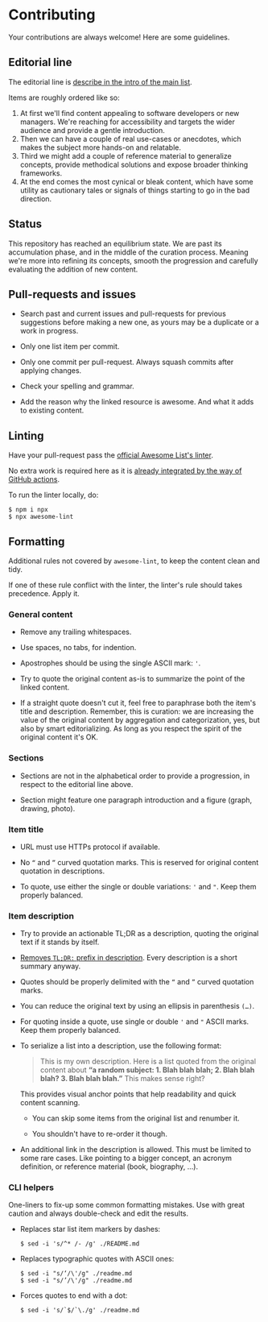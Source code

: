# Contributing

Your contributions are always welcome! Here are some guidelines.

## Editorial line

The editorial line is [describe in the intro of the main list](https://github.com/kdeldycke/awesome-engineering-team-management#readme).

Items are roughly ordered like so:

1. At first we'll find content appealing to software developers or new managers. We're reaching for accessibility and targets the wider audience and provide a gentle introduction.
1. Then we can have a couple of real use-cases or anecdotes, which makes the subject more hands-on and relatable.
1. Third we might add a couple of reference material to generalize concepts, provide methodical solutions and expose broader thinking frameworks.
1. At the end comes the most cynical or bleak content, which have some utility as cautionary tales or signals of things starting to go in the bad direction.

## Status

This repository has reached an equilibrium state. We are past its accumulation phase, and in the middle of the curation process. Meaning we're more into refining its concepts, smooth the progression and carefully evaluating the addition of new content.

## Pull-requests and issues

- Search past and current issues and pull-requests for previous suggestions before making a new one, as yours may be a duplicate or a work in progress.

- Only one list item per commit.

- Only one commit per pull-request. Always squash commits after applying changes.

- Check your spelling and grammar.

- Add the reason why the linked resource is awesome. And what it adds to existing content.

## Linting

Have your pull-request pass the [official Awesome List's linter](https://github.com/sindresorhus/awesome-lint).

No extra work is required here as it is [already integrated by the way of GitHub actions](https://github.com/kdeldycke/awesome-engineering-team-management/tree/main/.github/workflows).

To run the linter locally, do:

```shell-session
$ npm i npx
$ npx awesome-lint
```

## Formatting

Additional rules not covered by `awesome-lint`, to keep the content clean and tidy.

If one of these rule conflict with the linter, the linter's rule should takes precedence. Apply it.

### General content

- Remove any trailing whitespaces.

- Use spaces, no tabs, for indention.

- Apostrophes should be using the single ASCII mark: `'`.

- Try to quote the original content as-is to summarize the point of the linked content.

- If a straight quote doesn't cut it, feel free to paraphrase both the item's title and description. Remember, this is curation: we are increasing the value of the original content by aggregation and categorization, yes, but also by smart editorializing. As long as you respect the spirit of the original content it's OK.

### Sections

- Sections are not in the alphabetical order to provide a progression, in respect to the editorial line above.

- Section might feature one paragraph introduction and a figure (graph, drawing, photo).

### Item title

- URL must use HTTPs protocol if available.

- No `“` and `”` curved quotation marks. This is reserved for original content quotation in descriptions.

- To quote, use either the single or double variations: `'` and `"`. Keep them properly balanced.

### Item description

- Try to provide an actionable TL;DR as a description, quoting the original text if it stands by itself.

- [Removes `TL;DR:` prefix in description](https://github.com/kdeldycke/awesome-engineering-team-management/commit/da298ec1c39fe62fd4553e1a6de0ad4494602c57). Every description is a short summary anyway.

- Quotes should be properly delimited with the `“` and `”` curved quotation marks.

- You can reduce the original text by using an ellipsis in parenthesis `(…)`.

- For quoting inside a quote, use single or double `'` and `"` ASCII marks. Keep them properly balanced.

- To serialize a list into a description, use the following format:

  > This is my own description. Here is a list quoted from the original content about **“a random subject: 1. Blah blah blah; 2. Blah blah blah? 3. Blah blah blah.”** This makes sense right?

  This provides visual anchor points that help readability and quick content scanning.

  - You can skip some items from the original list and renumber it.

  - You shouldn't have to re-order it though.

- An additional link in the description is allowed. This must be limited to some rare cases. Like pointing to a bigger concept, an acronym definition, or reference material (book, biography, …).

### CLI helpers

One-liners to fix-up some common formatting mistakes. Use with great caution and always double-check and edit the results.

- Replaces star list item markers by dashes:

  ```shell-session
  $ sed -i 's/^* /- /g' ./README.md
  ```

- Replaces typographic quotes with ASCII ones:

  ```shell-session
  $ sed -i "s/‘/\'/g" ./readme.md
  $ sed -i "s/’/\'/g" ./readme.md
  ```

- Forces quotes to end with a dot:

  ```shell-session
  $ sed -i 's/`$/`\./g' ./readme.md
  ```
